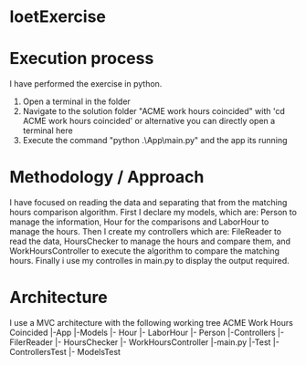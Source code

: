 # IoetExercise

# Execution process
I have performed the exercise in python.
1. Open a terminal in the folder
2. Navigate to the solution folder "ACME work hours coincided" with 'cd ACME work hours coincided' or alternative
you can directly open a terminal here
3. Execute the command "python .\App\main.py" and the app its running

# Methodology / Approach
I have focused on reading the data and separating that from the matching hours comparison algorithm.
First I declare my models, which are: Person to manage the information, Hour for the comparisons and 
LaborHour to manage the hours. Then I create my controllers which are: FileReader to read the data, 
HoursChecker to manage the hours and compare them, and WorkHoursController to execute the algorithm 
to compare the matching hours.
Finally i use my controlles in main.py to display the output required.

# Architecture
I use a MVC architecture with the following working tree
ACME Work Hours Coincided
	|-App
		|-Models
			|- Hour
			|- LaborHour
			|- Person
		|-Controllers
			|- FilerReader
			|- HoursChecker
			|- WorkHoursController
		|-main.py
	|-Test
		|- ControllersTest
		|- ModelsTest